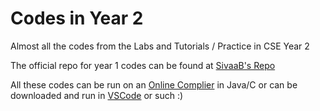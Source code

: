 # Codes in Year 2

Almost all the codes from the Labs and Tutorials / Practice in CSE Year 2

The official repo for year 1 codes can be found at
[SivaaB's Repo](https://github.com/SivaaB/BITSPil-CSF213)

All these codes can be run on an [Online Complier](https://www.onlinegdb.com) in
Java/C or can be downloaded and run in [VSCode](https://code.visualstudio.com/)
or such :)
